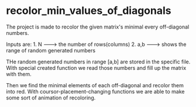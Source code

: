 # recolor_min_values_of_diagonals

The project is made to recolor the given matrix's minimal every off-diagonal numbers.

Inputs are: 
            1. N ---> the number of rows(columns)
            2. a,b ---> shows the range of random generated numbers

THe random generated numbers in range [a,b] are stored in the specific file. With special created function we read those numbers and fill up the matrix with them.

Then we find the minimal elements of each off-diagonal and recolor them into red. With coursor-placement-changing functions we are able to make some sort of animation of recoloring.

